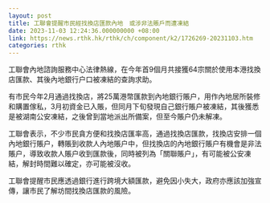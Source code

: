 ```yaml
---
layout: post
title: 工聯會提醒市民經找換店匯款內地　或涉非法賬戶而遭凍結
date: 2023-11-03 12:24:36.000000000 +08:00
link: https://news.rthk.hk/rthk/ch/component/k2/1726269-20231103.htm
categories: rthk
---
```


工聯會內地諮詢服務中心法律熱線，在今年首9個月共接獲64宗關於使用本港找換店匯款、其後內地銀行户口被凍結的查詢求助。

有市民今年2月通過找換店，將25萬港幣匯款到內地銀行賬户，用作內地居所裝修和購置傢私，3月初資金已入賬，但同月下旬發現自己銀行賬户被凍結，其後獲悉是被湖南公安凍結，之後曾到當地派出所備案，但至今賬户仍未解凍。

工聯會表示，不少市民貪方便和找換店匯率高，通過找換店匯款，找換店安排一個內地銀行賬户，轉賬到收款人內地賬户中，但找換店的內地銀行賬户有機會是非法賬户，導致收款人賬户收到匯款後，同時被列為「關聯賬户」，有可能被公安凍結，解封時間難以確定，亦可能被沒收。

工聯會提醒市民應透過銀行進行跨境大額匯款，避免因小失大，政府亦應該加強宣傳，讓市民了解坊間找換店匯款的風險。
